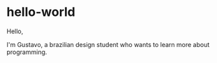 # hello-world

Hello,

I'm Gustavo, a brazilian design student who wants to learn more about programming.
